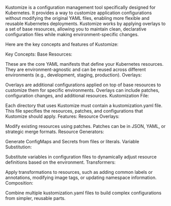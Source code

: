 
Kustomize is a configuration management tool specifically designed for Kubernetes. It provides a way to customize application configurations without modifying the original YAML files, enabling more flexible and reusable Kubernetes deployments. Kustomize works by applying overlays to a set of base resources, allowing you to maintain clean, declarative configuration files while making environment-specific changes.

Here are the key concepts and features of Kustomize:

Key Concepts:
Base Resources:

These are the core YAML manifests that define your Kubernetes resources. They are environment-agnostic and can be reused across different environments (e.g., development, staging, production).
Overlays:

Overlays are additional configurations applied on top of base resources to customize them for specific environments. Overlays can include patches, configuration changes, and additional resources.
Kustomization File:

Each directory that uses Kustomize must contain a kustomization.yaml file. This file specifies the resources, patches, and configurations that Kustomize should apply.
Features:
Resource Overlays:

Modify existing resources using patches. Patches can be in JSON, YAML, or strategic merge formats.
Resource Generators:

Generate ConfigMaps and Secrets from files or literals.
Variable Substitution:

Substitute variables in configuration files to dynamically adjust resource definitions based on the environment.
Transformers:

Apply transformations to resources, such as adding common labels or annotations, modifying image tags, or updating namespace information.
Composition:

Combine multiple kustomization.yaml files to build complex configurations from simpler, reusable parts.
